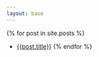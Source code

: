 ```yaml
---
layout: base
---
```

{% for post in site.posts %}
* [{{post.title}}]({{site.baseurl}}{{post.url}})
{% endfor %}
